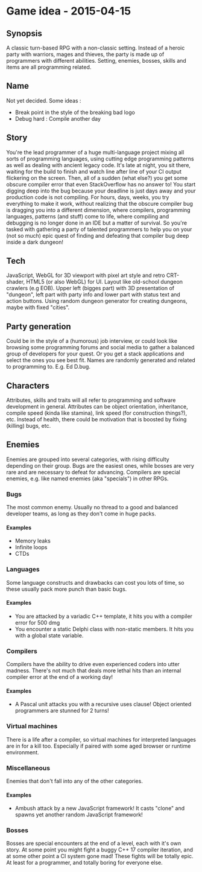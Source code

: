 # Game idea - 2015-04-15

## Synopsis
A classic turn-based RPG with a non-classic setting. Instead of a heroic party with warriors, mages and thieves, the party is made up of programmers with different abilities. Setting, enemies, bosses, skills and items are all programming related.

## Name
Not yet decided.
Some ideas :
- Break point in the style of the breaking bad logo
- Debug hard : Compile another day

## Story
You're the lead programmer of a huge multi-language project mixing all sorts of programming languages, using cutting edge programming patterns as well as dealing with ancient legacy code.
It's late at night, you sit there, waiting for the build to finish and watch line after line of your CI output flickering on the screen.
Then, all of a sudden (what else?) you get some obscure compiler error that even StackOverflow has no answer to!
You start digging deep into the bug because your deadline is just days away and your production code is not compiling.
For hours, days, weeks, you try everything to make it work, without realizing that the obscure compiler bug is dragging you into a different dimension, where compilers, programming languages, patterns (and stuff) come to life, where compiling and debugging is no longer done in an IDE but a matter of survival.
So you're tasked with gathering a party of talented programmers to help you on your (not so much) epic quest of finding and defeating that compiler bug deep inside a dark dungeon!

## Tech
JavaScript, WebGL for 3D viewport with pixel art style and retro CRT-shader, HTML5 (or also WebGL) for UI. Layout like old-school dungeon crawlers (e.g EOB). Upper left (bigges part) with 3D presentation of "dungeon", left part with party info and lower part with status text and action buttons.
Using random dungeon generator for creating dungeons, maybe with fixed "cities".

## Party generation
Could be in the style of a (humorous) job interview, or could look like browsing some programming forums and social media to gather a balanced group of developers for your quest. Or you get a stack applications and select the ones you see best fit.
Names are randomly generated and related to programming to. E.g. Ed D.bug.

## Characters
Attributes, skills and traits will all refer to programming and software development in general. Attributes can be object orientation, inheritance, compile speed (kinda like stamina), link speed (for construction things?), etc.
Instead of health, there could be motivation that is boosted by fixing (killing) bugs, etc.

## Enemies
Enemies are grouped into several categories, with rising difficulty depending on their group. Bugs are the easiest ones, while bosses are very rare and are necessary to defeat for advancing. Compilers are special enemies, e.g. like named enemies (aka "specials") in other RPGs.
### Bugs
The most common enemy. Usually no thread to a good and balanced developer teams, as long as they don't come in huge packs.
#### Examples
- Memory leaks
- Infinite loops
- CTDs

### Languages
Some language constructs and drawbacks can cost you lots of time, so these usually pack more punch than basic bugs.
#### Examples
- You are attacked by a variadic C++ template, it hits you with a compiler error for 500 dmg
- You encounter a static Delphi class with non-static members. It hits you with a global state variable.

### Compilers
Compilers have the ability to drive even experienced coders into utter madness. There's not much that deals more lethal hits than an internal compiler error at the end of a working day!
#### Examples
- A Pascal unit attacks you with a recursive uses clause! Object oriented programmers are stunned for 2 turns!

### Virtual machines
There is a life after a compiler, so virtual machines for interpreted languages are in for a kill too. Especially if paired with some aged browser or runtime environment.

### Miscellaneous
Enemies that don't fall into any of the other categories.
#### Examples
- Ambush attack by a new JavaScript framework! It casts "clone" and spawns yet another random JavaScript framework!

### Bosses
Bosses are special encounters at the end of a level, each with it's own story. At some point you might fight a buggy C++ 17 compiler iteration, and at some other point a CI system gone mad!
These fights will be totally epic. At least for a programmer, and totally boring for everyone else.
